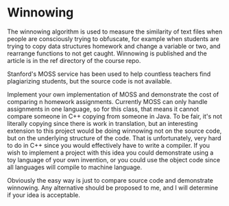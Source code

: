 # Winnowing

The winnowing algorithm is used to measure the similarity of text files when people are consciously trying to obfuscate, for example when students are trying to copy data structures homework and change a variable or two, and rearrange functions to not get caught. Winnowing is published and the article is in the ref directory of the course repo.

Stanford's MOSS service has been used to help countless teachers find plagiarizing students, but the source code is not available.

Implement your own implementation of MOSS and demonstrate the cost of comparing n homework assignments. Currently MOSS can only handle assignments in one language, so for this class, that means it cannot compare someone in C++ copying from someone in Java. To be fair, it's not literally copying since there is work in translation, but an interesting extension to this project would be doing winnowing not on the source code, but on the underlying structure of the code. That is unfortunately, very hard to do in C++ since you would effectively have to write a compiler. If you wish to implement a project with this idea you could demonstrate using a toy language of your own invention, or you could use the object code since all languages will compile to machine language.

Obviously the easy way is just to compare source code and demonstrate winnowing. Any alternative should be proposed to me, and I will determine if your idea is acceptable.
